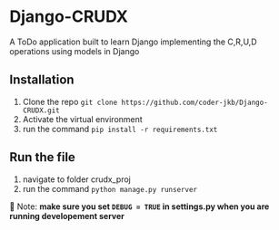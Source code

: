 # Django-CRUDX
A ToDo application built to learn Django implementing the C,R,U,D operations using models in Django

## Installation
1. Clone the repo `git clone https://github.com/coder-jkb/Django-CRUDX.git`
2. Activate the virtual environment
3. run the command `pip install -r requirements.txt`

## Run the file
1. navigate to folder crudx_proj
2. run the command `python manage.py runserver`

🛑 Note: **make sure you set `DEBUG = TRUE` in settings.py when you are running developement server**

